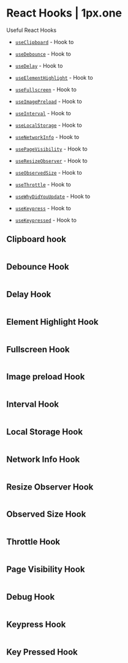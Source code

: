 # React Hooks | 1px.one

Useful React Hooks

* [`useClipboard`](#clipboard-hook) - Hook to
* [`useDebounce`](#debounce-hook) - Hook to
* [`useDelay`](#delay-hook) - Hook to
* [`useElementHighlight`](#element-highlight-hook) - Hook to
* [`useFullscreen`](#fullscreen-hook) - Hook to
* [`useImagePreload`](#image-preload-hook) - Hook to

* [`useInterval`](#interval-hook) - Hook to
* [`useLocalStorage`](#local-storage-hook) - Hook to
* [`useNetworkInfo`](#network-info-hook) - Hook to
* [`usePageVisibility`](#page-visibility-hook) - Hook to
* [`useResizeObserver`](#resize-observer-hook) - Hook to
* [`useObservedSize`](#resize-observer-hook) - Hook to
* [`useThrottle`](#throttle-hook) - Hook to
* [`useWhyDidYouUpdate`](#debug-hook) - Hook to

* [`useKeypress`](#keypress-hook) - Hook to
* [`useKeypressed`](#key-pressed-hook) - Hook to

## Clipboard hook

```javascript
```

## Debounce Hook

```javascript
```

## Delay Hook

```javascript
```

## Element Highlight Hook

```javascript
```

## Fullscreen Hook

```javascript
```

## Image preload Hook

```javascript
```

## Interval Hook

```javascript
```

## Local Storage Hook

```javascript
```

## Network Info Hook

```javascript
```

## Resize Observer Hook

```javascript
```

## Observed Size Hook

```javascript
```

## Throttle Hook

```javascript
```

## Page Visibility Hook

```javascript
```

## Debug Hook

```javascript
```

## Keypress Hook

```javascript
```

## Key Pressed Hook

```javascript
```
